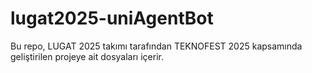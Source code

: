 # lugat2025-uniAgentBot
Bu repo, LUGAT 2025 takımı tarafından TEKNOFEST 2025 kapsamında geliştirilen projeye ait dosyaları içerir.
